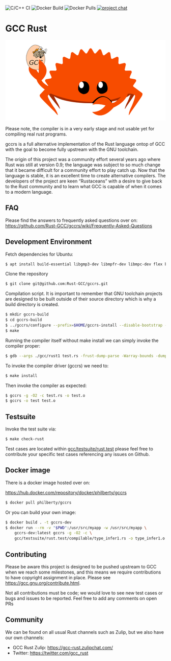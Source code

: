 ![C/C++ CI](https://github.com/Rust-GCC/gccrs/workflows/C/C++%20CI/badge.svg)
![Docker Build](https://img.shields.io/docker/cloud/build/philberty/gccrs)
![Docker Pulls](https://img.shields.io/docker/pulls/philberty/gccrs)
[![project chat](https://img.shields.io/badge/zulip-join_chat-brightgreen.svg)](https://gcc-rust.zulipchat.com/)
# GCC Rust
![GCC Rust](logo.png?raw=true "GCC rust Logo")

Please note, the compiler is in a very early stage and not usable yet for compiling real rust programs.

gccrs is a full alternative implementation of the Rust language ontop of GCC with the goal
to become fully upstream with the GNU toolchain.

The origin of this project was a community effort several years ago where Rust was still at version 0.9;
the language was subject to so much change that it became difficult for a community effort to play catch up.
Now that the language is stable, it is an excellent time to create alternative compilers. The developers of
the project are keen “Rustaceans” with a desire to give back to the Rust community and to learn what GCC is capable
of when it comes to a modern language.

## FAQ

Please find the answers to frequently asked questions over on: https://github.com/Rust-GCC/gccrs/wiki/Frequently-Asked-Questions

## Development Environment

Fetch dependencies for Ubuntu:

```bash
$ apt install build-essential libgmp3-dev libmpfr-dev libmpc-dev flex bison autogen gcc-multilib dejagnu
```

Clone the repository

```bash
$ git clone git@github.com:Rust-GCC/gccrs.git
```

Compilation script. It is important to remember that GNU toolchain projects are designed to be built outside of their source directory
which is why a build directory is created.

```bash
$ mkdir gccrs-build
$ cd gccrs-build
$ ../gccrs/configure --prefix=$HOME/gccrs-install --disable-bootstrap --enable-multilib --enable-languages=rust
$ make
```

Running the compiler itself without make install we can simply invoke the compiler proper:

```bash
$ gdb --args ./gcc/rust1 test.rs -frust-dump-parse -Warray-bounds -dumpbase test.rs -mtune=generic -march=x86-64 -O0 -version -fdump-tree-gimple -o test.s -L/lib/x86_64-linux-gnu -L/lib/../lib64 -L/usr/lib/x86_64-linux-gnu -L/usr/lib/../lib64
```

To invoke the compiler driver (gccrs) we need to:

```bash
$ make install
```

Then invoke the compiler as expected:

```bash
$ gccrs -g -O2 -c test.rs -o test.o
$ gccrs -o test test.o
```

## Testsuite

Invoke the test suite via:

```bash
$ make check-rust
```

Test cases are located within [gcc/testsuite/rust.test](gcc/testsuite/rust.test) please feel free to contribute your specific
test cases referencing any issues on Github.

## Docker image

There is a docker image hosted over on: 

https://hub.docker.com/repository/docker/philberty/gccrs

```bash
$ docker pull philberty/gccrs
```

Or you can build your own image:

```bash
$ docker build . -t gccrs-dev
$ docker run --rm -v "$PWD":/usr/src/myapp -w /usr/src/myapp \
    gccrs-dev:latest gccrs -g -O2 -c \
    gcc/testsuite/rust.test/compilable/type_infer1.rs -o type_infer1.o
```

## Contributing

Please be aware this project is designed to be pushed upstream to GCC when we reach some milestones, and this means we require
contributions to have copyright assignment in place. Please see https://gcc.gnu.org/contribute.html.

Not all contributions must be code; we would love to see new test cases or bugs and issues to be reported. Feel free to add any comments on open PRs

## Community

We can be found on all usual Rust channels such as Zulip, but we also have our own channels:

 * GCC Rust Zulip: https://gcc-rust.zulipchat.com/
 * Twitter: https://twitter.com/gcc_rust
